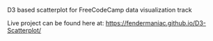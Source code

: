 D3 based scatterplot for FreeCodeCamp data visualization track

Live project can be found here at: https://fendermaniac.github.io/D3-Scatterplot/
